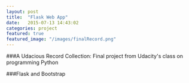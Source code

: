 ```yaml
---
layout: post
title:  "Flask Web App"
date:   2015-07-13 14:43:02
categories: project
featured: true
featured_image: "/images/finalRecord.png"
---
```


###A Udacious Record Collection: Final project from Udacity's class on programming Python

###Flask and Bootstrap



